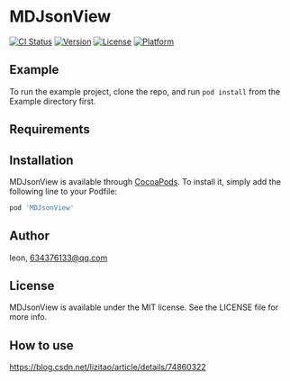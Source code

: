 
# MDJsonView

[![CI Status](http://img.shields.io/travis/lizitao000/MDJsonView.svg?style=flat)](https://travis-ci.org/lizitao000/MDJsonView)
[![Version](https://img.shields.io/cocoapods/v/MDJsonView.svg?style=flat)](http://cocoapods.org/pods/MDJsonView)
[![License](https://img.shields.io/cocoapods/l/MDJsonView.svg?style=flat)](http://cocoapods.org/pods/MDJsonView)
[![Platform](https://img.shields.io/cocoapods/p/MDJsonView.svg?style=flat)](http://cocoapods.org/pods/MDJsonView)

## Example

To run the example project, clone the repo, and run `pod install` from the Example directory first.

## Requirements


## Installation

MDJsonView is available through [CocoaPods](http://cocoapods.org). To install
it, simply add the following line to your Podfile:

```ruby
pod 'MDJsonView'
```

## Author

leon, 634376133@qq.com

## License

MDJsonView is available under the MIT license. See the LICENSE file for more info.

## How to use
https://blog.csdn.net/lizitao/article/details/74860322
